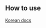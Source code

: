 ## How to use

[Korean docs](https://github.com/VVSOGI/doke/blob/main/examples/todolist/docs/README.KR.md)
